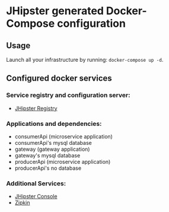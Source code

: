 # JHipster generated Docker-Compose configuration

## Usage

Launch all your infrastructure by running: `docker-compose up -d`.

## Configured docker services

### Service registry and configuration server:
- [JHipster Registry](http://localhost:8761)

### Applications and dependencies:
- consumerApi (microservice application)
- consumerApi's mysql database
- gateway (gateway application)
- gateway's mysql database
- producerApi (microservice application)
- producerApi's no database

### Additional Services:

- [JHipster Console](http://localhost:5601)
- [Zipkin](http://localhost:9411)
